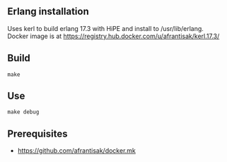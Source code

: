 ## Erlang installation

Uses kerl to build erlang 17.3 with HiPE and install to /usr/lib/erlang.  
Docker image is at https://registry.hub.docker.com/u/afrantisak/kerl.17.3/

## Build

    make

## Use

    make debug
    
## Prerequisites

* https://github.com/afrantisak/docker.mk